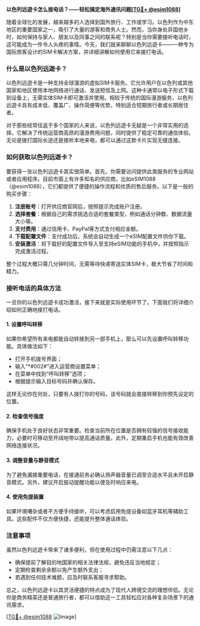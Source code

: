 **以色列远遊卡怎么接电话？——轻松搞定海外通讯问题[[TG💪+ @esim1088](https://t.me/s/esim1088)]**

随着全球化的发展，越来越多的人选择到国外旅行、工作或学习。以色列作为中东地区的重要国家之一，吸引了大量的游客和商务人士。然而，当你身处异国他乡时，如何保持与家人、朋友以及同事之间的联系呢？特别是当你需要接听电话时，这可能成为一件令人头疼的事情。今天，我们就来聊聊以色列远遊卡——一种专为国际旅客设计的SIM卡解决方案，并详细讲解如何使用它来接打电话。

### 什么是以色列远遊卡？

以色列远遊卡是一种支持全球漫游的虚拟SIM卡服务。它允许用户在以色列或其他国家和地区使用本地网络进行通话、发送短信及上网。这种卡通常以电子形式下载到设备上，无需实体SIM卡即可激活并使用。相较于传统的国际漫游服务，以色列远遊卡具有成本低、覆盖广、操作简便等优势，特别适合短期旅行者或长期居住者。

对于那些经常往返于多个国家的人来说，以色列远遊卡无疑是一个非常实用的选择。它解决了传统运营商高昂的漫游费用问题，同时提供了稳定可靠的通信体验。无论是拨打国际长途还是接听本地来电，都可以通过这款卡片实现无缝连接。

### 如何获取以色列远遊卡？

要获得一张以色列远遊卡其实很简单。首先，你需要访问提供此类服务的专业网站或者应用程序。目前市面上有许多知名的供应商，比如eSIM1088（@esim1088），它们都提供了便捷的操作流程和优质的售后服务。以下是一般的购买步骤：

1. **注册账号**：打开供应商官网后，按照提示完成账户注册。
2. **选择套餐**：根据自己的需求挑选合适的套餐类型，例如通话分钟数、数据流量大小等。
3. **支付费用**：通过信用卡、PayPal等方式支付相应金额。
4. **下载配置文件**：支付成功后，系统会自动生成一个eSIM配置文件供你下载。
5. **安装激活**：将下载好的配置文件导入至支持eSIM功能的手机中，并按照指示完成激活过程。

整个过程大概只需几分钟时间，无需等待快递寄送实体SIM卡，极大节省了时间和精力。

### 接听电话的具体方法

一旦你的以色列远遊卡成功激活，接下来就是实际使用环节了。下面我们将详细介绍如何正确地接打电话。

#### 1. 设置呼叫转移
如果你希望所有来电都能自动转接到另一部手机上，那么可以先设置呼叫转移功能。具体做法如下：
- 打开手机拨号界面；
- 输入“*#002#”进入运营商设置菜单；
- 在菜单中找到“呼叫转移”选项；
- 根据提示输入目标号码并确认保存。

这样无论你在何处，只要有人拨打你的号码，该号码就会直接转移到你预先设定的位置。

#### 2. 检查信号强度
确保手机处于良好状态非常重要。检查当前所在位置是否拥有较强的信号接收能力，必要时可移动至开阔地带以提高通话质量。此外，定期重启手机也能有效改善网络连接状况。

#### 3. 调整音量与静音模式
为了避免漏接重要电话，在接通前务必确认扬声器音量已调至合适水平且未开启静音模式。另外，建议开启振动提醒功能以便及时响应来电。

#### 4. 使用免提装置
如果环境嘈杂或者不方便手持接听，可以考虑启用免提设备如蓝牙耳机等辅助工具。这些配件不仅方便快捷，还能提升整体通话体验。

### 注意事项

虽然以色列远遊卡带来了诸多便利，但在使用过程中仍需注意以下几点：
- 确保提前了解目的地国家的相关法律法规，避免违反当地规定；
- 定期检查剩余余额以免产生额外支出；
- 若遇到任何技术难题，应及时联系客服寻求帮助。

总之，以色列远遊卡以其灵活便捷的特点成为了现代人跨境交流的理想伴侣。无论你是商务精英还是普通旅行者，都可以借助这一工具轻松应对各种复杂场景下的通讯需求。

[[TG💪+ @esim1088](https://t.me/s/esim1088) ![Image](https://i.postimg.cc/4NQfJmqS/Snipaste-2025-05-13-00-14-12.png)]
